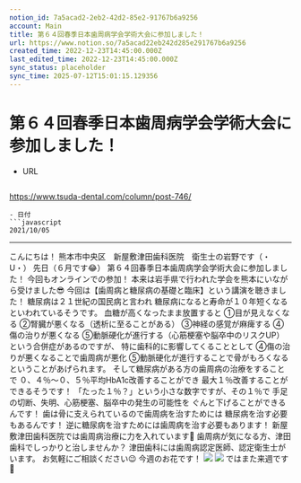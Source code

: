 ```yaml
---
notion_id: 7a5acad2-2eb2-42d2-85e2-91767b6a9256
account: Main
title: 第６４回春季日本歯周病学会学術大会に参加しました！
url: https://www.notion.so/7a5acad22eb242d285e291767b6a9256
created_time: 2022-12-23T14:45:00.000Z
last_edited_time: 2022-12-23T14:45:00.000Z
sync_status: placeholder
sync_time: 2025-07-12T15:01:15.129356
---
```

# 第６４回春季日本歯周病学会学術大会に参加しました！

- URL
  ```javascript
https://www.tsuda-dental.com/column/post-746/
  ```
- 日付
  ```javascript
2021/10/05
  ```
---
こんにちは！
熊本市中央区　新屋敷津田歯科医院　衛生士の岩野です（・U・）
先日（６月です😂）
第６４回春季日本歯周病学会学術大会に参加しました！
今回もオンラインでの参加！
本来は岩手県で行われた学会を熊本にいながら受けました😎
今回は【歯周病と糖尿病の基礎と臨床】という講演を聴きました！
糖尿病は２１世紀の国民病と言われ
糖尿病になると寿命が１０年短くなるといわれているそうです。
血糖が高くなったまま放置すると
①目が見えなくなる
②腎臓が悪くなる（透析に至ることがある）
③神経の感覚が麻痺する
④傷の治りが悪くなる
⑤動脈硬化が進行する（心筋梗塞や脳卒中のリスクUP）
という合併症があるのですが、
特に歯科的に影響してくることとして
④傷の治りが悪くなることで歯周病が悪化
⑤動脈硬化が進行することで骨がもろくなる
ということがあげられます。
そして糖尿病がある方の歯周病の治療をすることで
０、４％〜０、５％平均HbA1c改善することができ
最大１％改善することができるそうです！
「たった１％？」という小さな数字ですが、その１％で
手足の切断、失明、心筋梗塞、脳卒中の発生の可能性を
ぐんと下げることができるんです！
歯は骨に支えられているので歯周病を治すためには
糖尿病を治す必要もあるんです！
逆に糖尿病を治すためには歯周病を治す必要もあります！
新屋敷津田歯科医院では歯周病治療に力を入れています💪
歯周病が気になる方、津田歯科でしっかりと治しませんか？
津田歯科には歯周病認定医師、認定衛生士がいます。
お気軽にご相談ください😉
今週のお花です！
![](https://www.tsuda-dental.com/column/_data/contribute/images/746_1_18.jpg)
![](https://www.tsuda-dental.com/column/_data/contribute/images/746_1_19.jpg)
ではまた来週です🤗